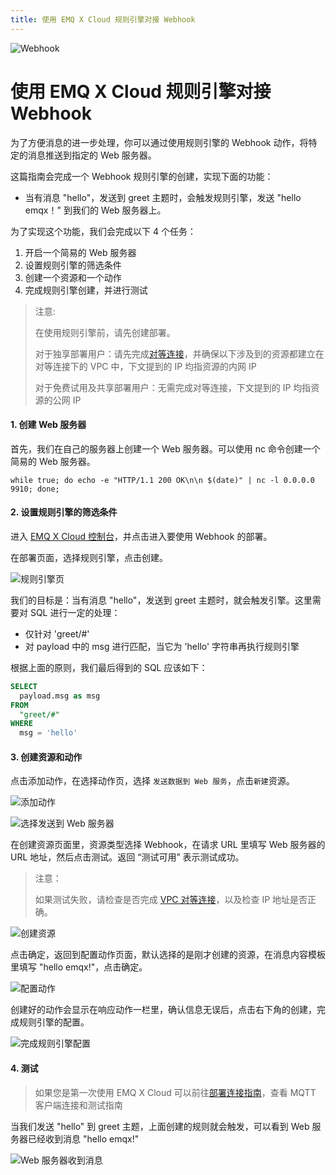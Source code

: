 ```yaml
---
title: 使用 EMQ X Cloud 规则引擎对接 Webhook
---
```


![Webhook](./_assets/web_hook.jpg)

# 使用 EMQ X Cloud 规则引擎对接 Webhook

为了方便消息的进一步处理，你可以通过使用规则引擎的 Webhook 动作，将特定的消息推送到指定的 Web 服务器。

这篇指南会完成一个 Webhook 规则引擎的创建，实现下面的功能：

- 当有消息 "hello"，发送到 greet 主题时，会触发规则引擎，发送 "hello emqx！" 到我们的 Web 服务器上。



为了实现这个功能，我们会完成以下 4 个任务：

1. 开启一个简易的 Web 服务器
2. 设置规则引擎的筛选条件
3. 创建一个资源和一个动作
4. 完成规则引擎创建，并进行测试

>注意:
>
>在使用规则引擎前，请先创建部署。
>
>对于独享部署用户：请先完成[对等连接](../deployments/vpc_peering.md)，并确保以下涉及到的资源都建立在对等连接下的 VPC 中，下文提到的 IP 均指资源的内网 IP
>
>对于免费试用及共享部署用户：无需完成对等连接，下文提到的 IP 均指资源的公网 IP


#### 1. 创建 Web 服务器

首先，我们在自己的服务器上创建一个 Web 服务器。可以使用 nc 命令创建一个简易的 Web 服务器。

```shell
while true; do echo -e "HTTP/1.1 200 OK\n\n $(date)" | nc -l 0.0.0.0 9910; done;
```


#### 2. 设置规则引擎的筛选条件

进入 [EMQ X Cloud 控制台](https://cloud.emqx.io/console/)，并点击进入要使用 Webhook 的部署。

在部署页面，选择规则引擎，点击创建。

![规则引擎页](./_assets/view_rule_engine.png)

我们的目标是：当有消息 "hello"，发送到 greet 主题时，就会触发引擎。这里需要对 SQL 进行一定的处理：

* 仅针对 'greet/#'
* 对 payload 中的 msg 进行匹配，当它为 'hello' 字符串再执行规则引擎

根据上面的原则，我们最后得到的 SQL 应该如下：

```sql
SELECT
  payload.msg as msg
FROM
  "greet/#"
WHERE
  msg = 'hello'
```

#### 3. 创建资源和动作

点击添加动作，在选择动作页，选择 `发送数据到 Web 服务`，点击`新建`资源。

![添加动作](./_assets/add_webhook_action01.png)

![选择发送到 Web 服务器](./_assets/add_webhook_action02.png)



在创建资源页面里，资源类型选择 Webhook，在请求 URL 里填写 Web 服务器的 URL 地址，然后点击测试。返回 “测试可用” 表示测试成功。

> 注意：
>
>如果测试失败，请检查是否完成 [VPC 对等连接](../deployments/vpc_peering.md)，以及检查 IP 地址是否正确。 

![创建资源](./_assets/add_webhook_action04.png)

点击确定，返回到配置动作页面，默认选择的是刚才创建的资源，在消息内容模板里填写 "hello emqx!"，点击确定。

![配置动作](./_assets/add_webhook_action05.png)

创建好的动作会显示在响应动作一栏里，确认信息无误后，点击右下角的创建，完成规则引擎的配置。

![完成规则引擎配置](./_assets/add_webhook_action06.png)



#### 4. 测试

>如果您是第一次使用 EMQ X Cloud 可以前往[部署连接指南](../connect_to_deployments/introduction.md)，查看 MQTT 客户端连接和测试指南

当我们发送 "hello" 到 greet 主题，上面创建的规则就会触发，可以看到 Web 服务器已经收到消息 "hello emqx!"

![Web 服务器收到消息](./_assets/add_webhook_action07.png)
